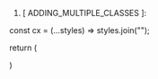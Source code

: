 1. [ ADDING_MULTIPLE_CLASSES ]:

const cx = (...styles) => styles.join("");

return (
<div className={cx(styles.menuBtn, styles.open)}/>
)

